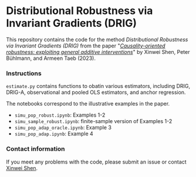 # Distributional Robustness via Invariant Gradients (DRIG)

This repository contains the code for the method *Distributional Robustness via Invariant Gradients (DRIG)* from the paper "[*Causality-oriented robustness: exploiting general additive interventions*]()" by Xinwei Shen, Peter Bühlmann, and Armeen Taeb (2023).

### Instructions

`estimate.py` contains functions to obatin various estimators, including DRIG, DRIG-A, observational and pooled OLS estimators, and anchor regression.

The notebooks correspond to the illustrative examples in the paper.
* `simu_pop_robust.ipynb`: Examples 1-2
* `simu_sample_robust.ipynb`: finite-sample version of Examples 1-2
* `simu_pop_adap_oracle.ipynb`: Example 3
* `simu_pop_adap.ipynb`: Example 4


### Contact information
If you meet any problems with the code, please submit an issue or contact [Xinwei Shen](mailto:xinwei.shen@stat.math.ethz.ch).
